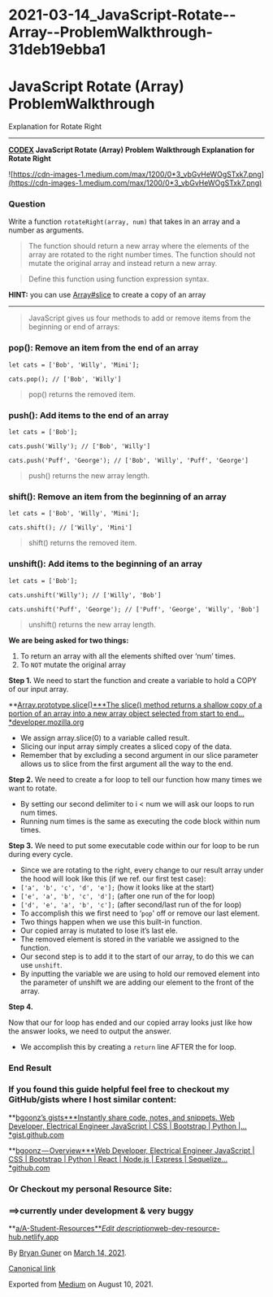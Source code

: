 # 2021-03-14_JavaScript-Rotate--Array--ProblemWalkthrough-31deb19ebba1

# JavaScript Rotate (Array) ProblemWalkthrough

Explanation for Rotate Right

---

**[CODEX](http://medium.com/codex)
JavaScript Rotate (Array) Problem Walkthrough
Explanation for Rotate Right**

![https://cdn-images-1.medium.com/max/1200/0*3_vbGvHeWOgSTxk7.png](https://cdn-images-1.medium.com/max/1200/0*3_vbGvHeWOgSTxk7.png)

### Question

Write a function `rotateRight(array, num)` that takes in an array and a number as arguments.

> The function should return a new array where the elements of the array are rotated to the right number times.
The function should not mutate the original array and instead return a new array.
> 

> Define this function using function expression syntax.
> 

**HINT:** you can use [Array#slice](https://developer.mozilla.org/en-US/docs/Web/JavaScript/Reference/Global_Objects/Array/slice) to create a copy of an array

---

> JavaScript gives us four methods to add or remove items from the beginning or end of arrays:
> 

### pop(): Remove an item from the end of an array

```
let cats = ['Bob', 'Willy', 'Mini'];
```

```
cats.pop(); // ['Bob', 'Willy']
```

> pop() returns the removed item.
> 

### push(): Add items to the end of an array

```
let cats = ['Bob'];
```

```
cats.push('Willy'); // ['Bob', 'Willy']
```

```
cats.push('Puff', 'George'); // ['Bob', 'Willy', 'Puff', 'George']
```

> push() returns the new array length.
> 

### shift(): Remove an item from the beginning of an array

```
let cats = ['Bob', 'Willy', 'Mini'];
```

```
cats.shift(); // ['Willy', 'Mini']
```

> shift() returns the removed item.
> 

### unshift(): Add items to the beginning of an array

```
let cats = ['Bob'];
```

```
cats.unshift('Willy'); // ['Willy', 'Bob']
```

```
cats.unshift('Puff', 'George'); // ['Puff', 'George', 'Willy', 'Bob']
```

> unshift() returns the new array length.
> 

**We are being asked for two things:**

1. To return an array with all the elements shifted over ‘num’ times.
2. To `NOT` mutate the original array

**Step 1.**
We need to start the function and create a variable to hold a COPY of our input array.

**[Array.prototype.slice()***The slice() method returns a shallow copy of a portion of an array into a new array object selected from start to end…*developer.mozilla.org](https://developer.mozilla.org/en-US/docs/Web/JavaScript/Reference/Global_Objects/Array/slice)

- We assign array.slice(0) to a variable called result.
- Slicing our input array simply creates a sliced copy of the data.
- Remember that by excluding a second argument in our slice parameter allows us to slice from the first argument all the way to the end.

**Step 2.**
We need to create a for loop to tell our function how many times we want to rotate.

- By setting our second delimiter to i < num we will ask our loops to run num times.
- Running num times is the same as executing the code block within num times.

**Step 3.**
We need to put some executable code within our for loop to be run during every cycle.

- Since we are rotating to the right, every change to our result array under the hood will look like this (if we ref. our first test case):
- `['a', 'b', 'c', 'd', 'e'];` (how it looks like at the start)
- `['e', 'a', 'b', 'c', 'd'];` (after one run of the for loop)
- `['d', 'e', 'a', 'b', 'c'];` (after second/last run of the for loop)
- To accomplish this we first need to ‘`pop`' off or remove our last element.
- Two things happen when we use this built-in function.
- Our copied array is mutated to lose it’s last ele.
- The removed element is stored in the variable we assigned to the function.
- Our second step is to add it to the start of our array, to do this we can use `unshift`.
- By inputting the variable we are using to hold our removed element into the parameter of unshift we are adding our element to the front of the array.

**Step 4.**

Now that our for loop has ended and our copied array looks just like how the answer looks, we need to output the answer.

- We accomplish this by creating a `return` line AFTER the for loop.

### End Result

### If you found this guide helpful feel free to checkout my GitHub/gists where I host similar content:

**[bgoonz’s gists***Instantly share code, notes, and snippets. Web Developer, Electrical Engineer JavaScript | CSS | Bootstrap | Python |…*gist.github.com](https://gist.github.com/bgoonz)

**[bgoonz — Overview***Web Developer, Electrical Engineer JavaScript | CSS | Bootstrap | Python | React | Node.js | Express | Sequelize…*github.com](https://github.com/bgoonz)

### Or Checkout my personal Resource Site:

### **==>currently under development & very buggy**

**[a/A-Student-Resources***Edit description*web-dev-resource-hub.netlify.app](https://web-dev-resource-hub.netlify.app/)

By [Bryan Guner](https://medium.com/@bryanguner) on [March 14, 2021](https://medium.com/p/31deb19ebba1).

[Canonical link](https://medium.com/@bryanguner/javascript-rotate-array-problemwalkthrough-31deb19ebba1)

Exported from [Medium](https://medium.com/) on August 10, 2021.